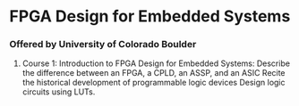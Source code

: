 # FPGA Design for Embedded Systems

### Offered by University of Colorado Boulder

1. Course 1: Introduction to FPGA Design for Embedded Systems: Describe the difference between an FPGA, a CPLD, an ASSP, and an ASIC Recite the historical development of programmable logic devices Design logic circuits using LUTs.

